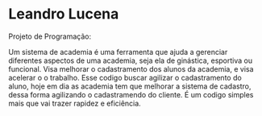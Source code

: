 <h1 align="left" id="macropower-title">Leandro Lucena</h1>

Projeto de Programação:

Um sistema de academia é uma ferramenta que ajuda a gerenciar diferentes aspectos de uma academia, seja ela de ginástica, esportiva ou funcional. Visa melhorar o cadastramento dos alunos da academia, e visa acelerar o o trabalho. Esse codigo buscar agilizar o cadastramento do aluno, hoje em dia as academia tem que melhorar a sistema de cadastro, dessa forma agilizando o cadastramendo do cliente. É um codigo simples mais que vai trazer rapidez e eficiência.





  
  
	

